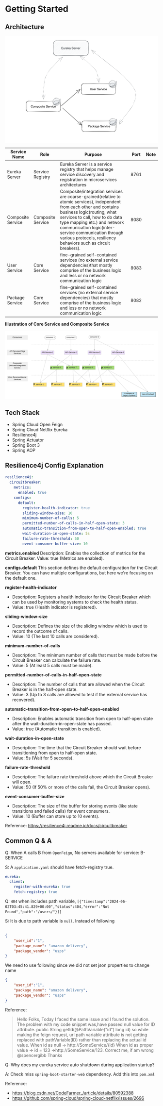 # Getting Started


## Architecture
![Architecture Diagram](architecture.png)

| Service Name      | Role              | Purpose                                                                                                                                                                                                                                                                                                                                          | Port | Note |
|-------------------|-------------------|--------------------------------------------------------------------------------------------------------------------------------------------------------------------------------------------------------------------------------------------------------------------------------------------------------------------------------------------------|------|------|
| Eureka Server     | Service Registry  | Eureka Server is a service registry that helps manage service discovery and registration in microservices architectures                                                                                                                                                                                                                          | 8761 |      |
| Composite Service | Composite Service | Composite/integration services are coarse-grained(relative to atomic services), independent from each other and contains business logic(routing, what services to call, how to do data type mapping etc.) and network communication logic(inter-service communication through various protocols, resiliency behaviors such as circuit breakers). | 8080 |      |
| User Service      | Core Service      | fine-grained self-contained services (no external service dependencies)that mostly comprise of the business logic and less or no network communication logic                                                                                                                                                                                     | 8083 |      |
| Package Service   | Core Service      | fine-grained self-contained services (no external service dependencies) that mostly comprise of the business logic and less or no network communication logic                                                                                                                                                                                    | 8082 |      |

**Illustration of Core Service and Composite Service**

![](composite-core.webp)

## Tech Stack

+ Spring Cloud Open Feign
+ Spring Cloud Netflix Eureka
+ Resilience4j
+ Spring Actuator
+ Spring Boot 3
+ Spring AOP


## Resilience4j Config Explanation
```yaml
resilience4j:
  circuitbreaker:
    metrics:
      enabled: true
    configs:
      default:
        register-health-indicator: true
        sliding-window-size: 10
        minimum-number-of-calls: 5
        permitted-number-of-calls-in-half-open-state: 3
        automatic-transition-from-open-to-half-open-enabled: true
        wait-duration-in-open-state: 5s
        failure-rate-threshold: 50
        event-consumer-buffer-size: 10
```

**metrics.enabled**
Description: Enables the collection of metrics for the Circuit Breaker.
Value: true (Metrics are enabled).

**configs.default**
This section defines the default configuration for the Circuit Breaker. You can have multiple configurations, but here we're focusing on the default one.

**register-health-indicator**
+ Description: Registers a health indicator for the Circuit Breaker which can be used by monitoring systems to check the health status.
+ Value: true (Health indicator is registered).

**sliding-window-size**
+ Description: Defines the size of the sliding window which is used to record the outcome of calls.
+ Value: 10 (The last 10 calls are considered).

**minimum-number-of-calls**
+ Description: The minimum number of calls that must be made before the Circuit Breaker can calculate the failure rate.
+ Value: 5 (At least 5 calls must be made).

**permitted-number-of-calls-in-half-open-state**
+ Description: The number of calls that are allowed when the Circuit Breaker is in the half-open state.
+ Value: 3 (Up to 3 calls are allowed to test if the external service has recovered).

**automatic-transition-from-open-to-half-open-enabled**
+ Description: Enables automatic transition from open to half-open state after the wait-duration-in-open-state has passed.
+ Value: true (Automatic transition is enabled).

**wait-duration-in-open-state**
+ Description: The time that the Circuit Breaker should wait before transitioning from open to half-open state.
+ Value: 5s (Wait for 5 seconds).

**failure-rate-threshold**
+ Description: The failure rate threshold above which the Circuit Breaker will open.
+ Value: 50 (If 50% or more of the calls fail, the Circuit Breaker opens).

**event-consumer-buffer-size**
+ Description: The size of the buffer for storing events (like state transitions and failed calls) for event consumers.
+ Value: 10 (Buffer can store up to 10 events).

Reference: https://resilience4j.readme.io/docs/circuitbreaker

## Common Q & A 
Q: When A calls B from `OpenFeign`, No servers available for service: B-SERVICE

S: A `application.yaml` should have fetch-registry true.
```yaml
eureka:
  client:
    register-with-eureka: true
    fetch-registry: true
```

Q: `404` when includes path variable, `[{"timestamp":"2024-06-02T03:45:41.829+00:00","status":404,"error":"Not Found","path":"/users/"}]]`


S: It is due to path variable is `null`.  Instead of following
```json

{
    "user_id":"1",
    "package_name": "amazon delivery",
    "package_vendor": "usps"
}
```
We need to use following since we did not set json properties to change name
```json
{
    "user_id":"1",
    "package_name": "amazon delivery",
    "package_vendor": "usps"
}
```
Reference: 
> Hello Folks,
Today I faced the same issue and I found the solution.
The problem with my code snippet was,have passed null value for ID attribute.
public String getId(@PathVariable("id") long id)
so while making the feign request, url path variable attribute is not getting replaced with pathVariable(ID) rather than replacing the actual id value.
When id as null -> http://SomeService/{id}
When id as proper value -> id = 123 ->http://SomeService/123.
Correct me, if am wrong @spencergibb
Thanks


Q: Why does my eureka service auto shutdown during application startup?

A: Check miss `spring-boot-starter-web` dependency. Add this into `pom.xml`

Reference:
+ https://blog.csdn.net/CodeFarmer_/article/details/80592388
+ https://github.com/spring-cloud/spring-cloud-netflix/issues/2696

